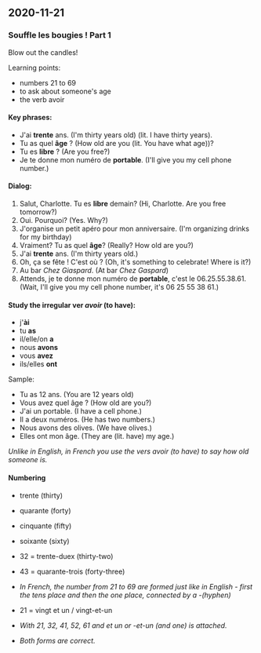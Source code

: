 ## 2020-11-21

### Souffle les bougies ! Part 1

Blow out the candles!

Learning points:

- numbers 21 to 69
- to ask about someone's age
- the verb avoir

#### Key phrases:

- J'ai __trente__ ans. (I'm thirty years old) (lit. I have thirty years).
- Tu as quel __âge__ ? (How old are you (lit. You have what age))?
- Tu es __libre__ ? (Are you free?)
- Je te donne mon numéro de __portable__. (I'll give you my cell phone number.)

#### Dialog:

1. Salut, Charlotte. Tu es __libre__ demain? (Hi, Charlotte. Are you free tomorrow?)
2. Oui. Pourquoi? (Yes. Why?)
3. J'organise un petit apéro pour mon anniversaire. (I'm organizing drinks for my birthday)
4. Vraiment? Tu as quel __âge__? (Really? How old are you?)
5. J'ai __trente__ ans. (I'm thirty years old.)
6. Oh, ça se fête ! C'est où ? (Oh, it's something to celebrate! Where is it?)
7. Au bar _Chez Giaspard_. (At bar _Chez Gaspard_)
8. Attends, je te donne mon numéro de __portable__, c'est le 06.25.55.38.61. (Wait, I'll give you my cell phone number, it's 06 25 55 38 61.)

#### Study the irregular ver _avoir_ (to have):

- j'__ài__
- tu __as__
- il/elle/on __a__
- nous __avons__
- vous __avez__
- ils/elles __ont__

Sample:

- Tu as 12 ans. (You are 12 years old)
- Vous avez quel âge ? (How old are you?)
- J'ai un portable. (I have a cell phone.)
- Il a deux numéros. (He has two numbers.)
- Nous avons des olives. (We have olives.)
- Elles ont mon âge. (They are (lit. have) my age.)

_Unlike in English, in French you use the vers avoir (to have) to say how old someone is._

#### Numbering

- trente (thirty)
- quarante (forty)
- cinquante (fifty)
- soixante (sixty)

- 32 = trente-duex (thirty-two)
- 43 = quarante-trois (forty-three)
- _In French, the number from 21 to 69 are formed just like in English - first the tens place and then the one place, connected by a -(hyphen)_
- 21 = vingt et un / vingt-et-un
- _With 21, 32, 41, 52, 61 and et un or -et-un (and one) is attached._
- _Both forms are correct._
